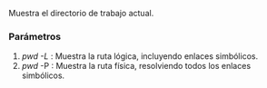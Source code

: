 Muestra el directorio de trabajo actual.

### **Parámetros** 
1. _pwd -L_ : Muestra la ruta lógica, incluyendo enlaces simbólicos.
2. _pwd_ -P : Muestra la ruta física, resolviendo todos los enlaces simbólicos.